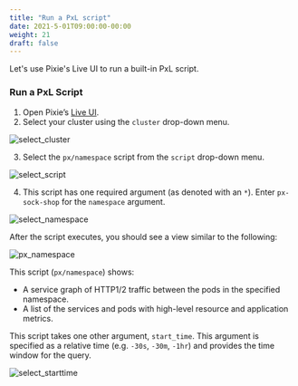 ```yaml
---
title: "Run a PxL script"
date: 2021-5-01T09:00:00-00:00
weight: 21
draft: false
---
```


Let's use Pixie's Live UI to run a built-in PxL script.

### Run a PxL Script

1. Open Pixie’s [Live UI](https://work.withpixie.ai/).
2. Select your cluster using the `cluster` drop-down menu.

![select_cluster](/images/pixie/select_cluster.png)

3. Select the `px/namespace` script from the `script` drop-down menu.

![select_script](/images/pixie/select_script.png)

4. This script has one required argument (as denoted with an `*`). Enter `px-sock-shop` for the `namespace` argument.

![select_namespace](/images/pixie/select_namespace.png)

After the script executes, you should see a view similar to the following:

![px_namespace](/images/pixie/px_namespace.png)

This script (`px/namespace`) shows:

- A service graph of HTTP1/2 traffic between the pods in the specified namespace.
- A list of the services and pods with high-level resource and application metrics.

This script takes one other argument, `start_time`. This argument is specified as a relative time (e.g. `-30s`, `-30m`, `-1hr`) and provides the time window for the query.

![select_starttime](/images/pixie/select_starttime.png)
